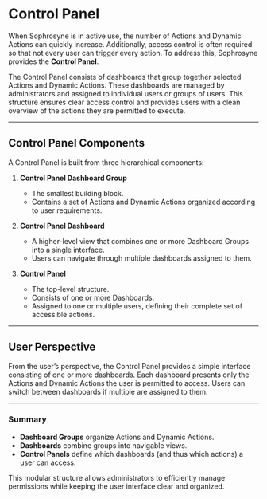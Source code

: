 # Control Panel

When Sophrosyne is in active use, the number of Actions and Dynamic Actions can quickly increase. Additionally, access control is often required so that not every user can trigger every action. To address this, Sophrosyne provides the **Control Panel**.

The Control Panel consists of dashboards that group together selected Actions and Dynamic Actions. These dashboards are managed by administrators and assigned to individual users or groups of users. This structure ensures clear access control and provides users with a clean overview of the actions they are permitted to execute.

---

## Control Panel Components

A Control Panel is built from three hierarchical components:

1. **Control Panel Dashboard Group**  
   - The smallest building block.  
   - Contains a set of Actions and Dynamic Actions organized according to user requirements.

2. **Control Panel Dashboard**  
   - A higher-level view that combines one or more Dashboard Groups into a single interface.  
   - Users can navigate through multiple dashboards assigned to them.

3. **Control Panel**  
   - The top-level structure.  
   - Consists of one or more Dashboards.  
   - Assigned to one or multiple users, defining their complete set of accessible actions.

---

## User Perspective

From the user’s perspective, the Control Panel provides a simple interface consisting of one or more dashboards. Each dashboard presents only the Actions and Dynamic Actions the user is permitted to access. Users can switch between dashboards if multiple are assigned to them.

---

### Summary

- **Dashboard Groups** organize Actions and Dynamic Actions.  
- **Dashboards** combine groups into navigable views.  
- **Control Panels** define which dashboards (and thus which actions) a user can access.  

This modular structure allows administrators to efficiently manage permissions while keeping the user interface clear and organized.
